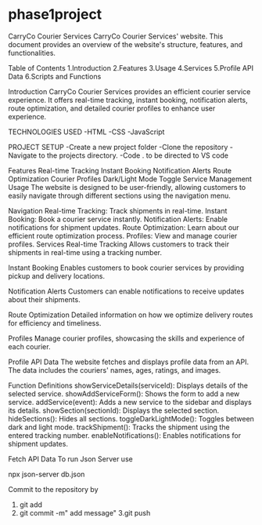 # phase1project

CarryCo Courier Services
CarryCo Courier Services' website. This document provides an overview of the website's structure, features, and functionalities.

Table of Contents
1.Introduction
2.Features
3.Usage
4.Services
5.Profile API Data
6.Scripts and Functions

Introduction
CarryCo Courier Services provides an efficient courier service experience. It offers real-time tracking, instant booking, notification alerts, route optimization, and detailed courier profiles to enhance user experience.

TECHNOLOGIES USED 
    -HTML
    -CSS
    -JavaScript 

PROJECT SETUP
    -Create a new project folder
    -Clone the repository
    -Navigate to the projects directory.
    -Code . to be directed to VS code 


Features
Real-time Tracking
Instant Booking
Notification Alerts
Route Optimization
Courier Profiles
Dark/Light Mode Toggle
Service Management
Usage
The website is designed to be user-friendly, allowing customers to easily navigate through different sections using the navigation menu.

Navigation
Real-time Tracking: Track shipments in real-time.
Instant Booking: Book a courier service instantly.
Notification Alerts: Enable notifications for shipment updates.
Route Optimization: Learn about our efficient route optimization process.
Profiles: View and manage courier profiles.
Services
Real-time Tracking
Allows customers to track their shipments in real-time using a tracking number.

Instant Booking
Enables customers to book courier services by providing pickup and delivery locations.

Notification Alerts
Customers can enable notifications to receive updates about their shipments.

Route Optimization
Detailed information on how we optimize delivery routes for efficiency and timeliness.

Profiles
Manage courier profiles, showcasing the skills and experience of each courier.

Profile API Data
The website fetches and displays profile data from an API. The data includes the couriers' names, ages, ratings, and images.


Function Definitions
showServiceDetails(serviceId): Displays details of the selected service.
showAddServiceForm(): Shows the form to add a new service.
addService(event): Adds a new service to the sidebar and displays its details.
showSection(sectionId): Displays the selected section.
hideSections(): Hides all sections.
toggleDarkLightMode(): Toggles between dark and light mode.
trackShipment(): Tracks the shipment using the entered tracking number.
enableNotifications(): Enables notifications for shipment updates.


Fetch API Data
To run Json Server use

npx json-server db.json

Commit to the repository by 
 1. git add 
 2. git commit -m" add message"
 3.git push
 